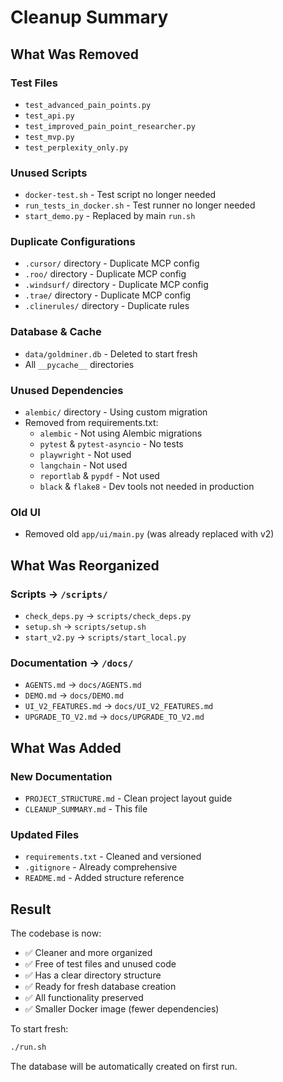 # Cleanup Summary

## What Was Removed

### Test Files
- `test_advanced_pain_points.py`
- `test_api.py` 
- `test_improved_pain_point_researcher.py`
- `test_mvp.py`
- `test_perplexity_only.py`

### Unused Scripts
- `docker-test.sh` - Test script no longer needed
- `run_tests_in_docker.sh` - Test runner no longer needed
- `start_demo.py` - Replaced by main `run.sh`

### Duplicate Configurations
- `.cursor/` directory - Duplicate MCP config
- `.roo/` directory - Duplicate MCP config  
- `.windsurf/` directory - Duplicate MCP config
- `.trae/` directory - Duplicate MCP config
- `.clinerules/` directory - Duplicate rules

### Database & Cache
- `data/goldminer.db` - Deleted to start fresh
- All `__pycache__` directories

### Unused Dependencies
- `alembic/` directory - Using custom migration
- Removed from requirements.txt:
  - `alembic` - Not using Alembic migrations
  - `pytest` & `pytest-asyncio` - No tests
  - `playwright` - Not used
  - `langchain` - Not used
  - `reportlab` & `pypdf` - Not used
  - `black` & `flake8` - Dev tools not needed in production

### Old UI
- Removed old `app/ui/main.py` (was already replaced with v2)

## What Was Reorganized

### Scripts → `/scripts/`
- `check_deps.py` → `scripts/check_deps.py`
- `setup.sh` → `scripts/setup.sh`
- `start_v2.py` → `scripts/start_local.py`

### Documentation → `/docs/`
- `AGENTS.md` → `docs/AGENTS.md`
- `DEMO.md` → `docs/DEMO.md`
- `UI_V2_FEATURES.md` → `docs/UI_V2_FEATURES.md`
- `UPGRADE_TO_V2.md` → `docs/UPGRADE_TO_V2.md`

## What Was Added

### New Documentation
- `PROJECT_STRUCTURE.md` - Clean project layout guide
- `CLEANUP_SUMMARY.md` - This file

### Updated Files
- `requirements.txt` - Cleaned and versioned
- `.gitignore` - Already comprehensive
- `README.md` - Added structure reference

## Result

The codebase is now:
- ✅ Cleaner and more organized
- ✅ Free of test files and unused code
- ✅ Has a clear directory structure
- ✅ Ready for fresh database creation
- ✅ All functionality preserved
- ✅ Smaller Docker image (fewer dependencies)

To start fresh:
```bash
./run.sh
```

The database will be automatically created on first run.